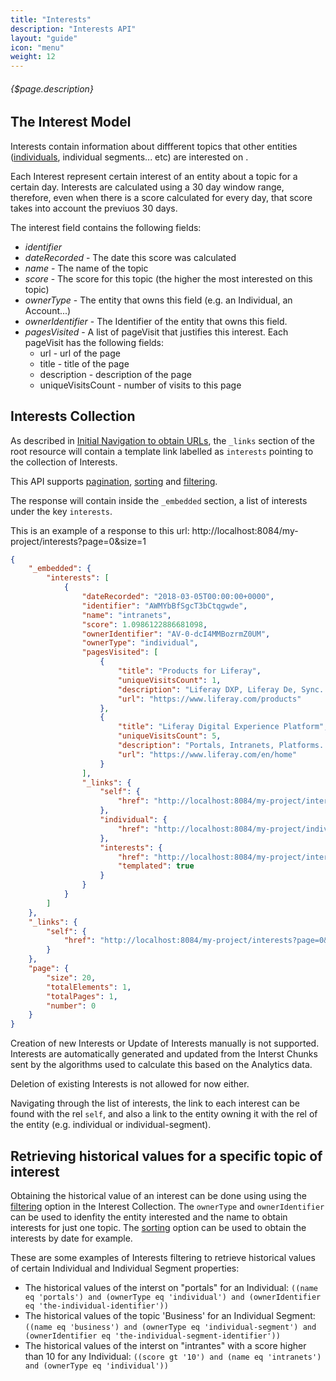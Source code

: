```yaml
---
title: "Interests"
description: "Interests API"
layout: "guide"
icon: "menu"
weight: 12
---
```


###### {$page.description}

<article id="1">

## The Interest Model

Interests contain information about diffferent topics that other entities ([individuals](/docs/individuals), individual segments... etc) are interested on .

Each Interest represent certain interest of an entity about a topic for a certain day.
Interests are calculated using a 30 day window range, therefore, even when there
is a score calculated for every day, that score takes into account the previuos
30 days.

The interest field contains the following fields:
* *identifier*
* *dateRecorded* - The date this score was calculated
* *name* - The name of the topic
* *score* - The score for this topic (the higher the most interested on this topic)
* *ownerType* - The entity that owns this field (e.g. an Individual, an Account...)
* *ownerIdentifier* - The Identifier of the entity that owns this field.
* *pagesVisited* - A list of pageVisit that justifies this interest. Each pageVisit has the following fields:
  * url - url of the page
  * title - title of the page
  * description - description of the page
  * uniqueVisitsCount - number of visits to this page

</article>


<article id="2">

## Interests Collection

As described in [Initial Navigation to obtain URLs](/docs/general#navigation),
the `_links` section of the root resource will contain a template link labelled as `interests` pointing to the
collection of Interests.

This API supports [pagination](/docs/general#pagination), [sorting](/docs/general#sorting) and [filtering](/docs/general#filtering).

The response will contain inside the `_embedded` section, a list of interests
under the key `interests`.

This is an example of a response to this url: http://localhost:8084/my-project/interests?page=0&size=1

```json
{
    "_embedded": {
        "interests": [
            {
     			"dateRecorded": "2018-03-05T00:00:00+0000",
                "identifier": "AWMYbBfSgcT3bCtqgwde",
                "name": "intranets",
                "score": 1.0986122886681098,
                "ownerIdentifier": "AV-0-dcI4MMBozrmZ0UM",
                "ownerType": "individual",
                "pagesVisited": [
					{
						"title": "Products for Liferay",
						"uniqueVisitsCount": 1,
						"description": "Liferay DXP, Liferay De, Sync...",
						"url": "https://www.liferay.com/products"
					},
					{
						"title": "Liferay Digital Experience Platform",
						"uniqueVisitsCount": 5,
						"description": "Portals, Intranets, Platforms...",
						"url": "https://www.liferay.com/en/home"
					}
				],
                "_links": {
                    "self": {
                        "href": "http://localhost:8084/my-project/interests/AWMYbBfSgcT3bCtqgwde"
                    },
                    "individual": {
                        "href": "http://localhost:8084/my-project/individuals/AV-0-dcI4MMBozrmZ0UM"
                    },
                    "interests": {
                        "href": "http://localhost:8084/my-project/interests{?filter}",
                        "templated": true
                    }
                }
            }
        ]
    },
    "_links": {
        "self": {
            "href": "http://localhost:8084/my-project/interests?page=0&size=1"
        }
    },
    "page": {
        "size": 20,
        "totalElements": 1,
        "totalPages": 1,
        "number": 0
    }
}
```
                      
Creation of new Interests or Update of Interests manually is not supported. Interests are automatically
generated and updated from the Interst Chunks sent by the algorithms used to calculate this
based on the Analytics data.

Deletion of existing Interests is not allowed for now either. 

Navigating through the list of interests, the link to each interest can be found with the rel `self`, and also
a link to the entity owning it with the rel of the entity (e.g. individual or individual-segment). 

</article>

<article id="3">

## Retrieving historical values for a specific topic of interest

Obtaining the historical value of an interest can be done using using 
the [filtering](/docs/general#filtering) option in the Interest Collection. The `ownerType` and `ownerIdentifier` 
can be used to idenfity the entity interested and the name to obtain interests for just
one topic.
The [sorting](/docs/general#sorting) option can be used to obtain the interests by date for example.

These are some examples of Interests filtering to retrieve historical values of certain Individual and Individual Segment properties:

* The historical values of the interst on "portals" for an Individual: `((name eq 'portals') and (ownerType eq 'individual') and (ownerIdentifier eq 'the-individual-identifier'))`
* The historical values of the topic 'Business' for an Individual Segment: `((name eq 'business') and (ownerType eq 'individual-segment') and (ownerIdentifier eq 'the-individual-segment-identifier'))` 
* The historical values of the interst on "intrantes" with a score higher than 10 for any Individual: `((score gt '10') and (name eq 'intranets') and (ownerType eq 'individual'))`

</article>
